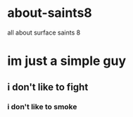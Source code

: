 # about-saints8
all about surface saints 8
# im just a simple guy
## i don't like to fight
### i don't like to smoke
